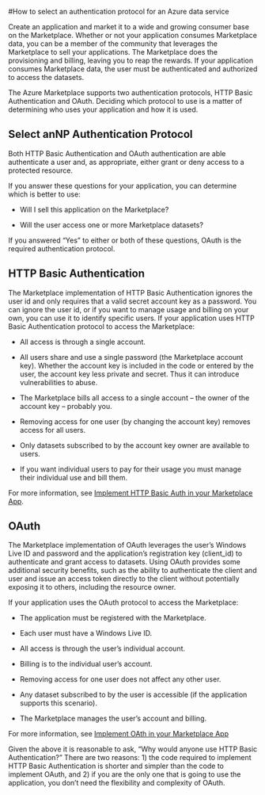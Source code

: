 <properties 
   pageTitle="Select an Authentication Protocol" 
   description="How to select an authentication protocol for an Azure data service" 
   services="cloud-services" 
   documentationCenter="" 
   authors="kevinscharpenberg" 
   manager="manager-alias" 
   editor=""/>

<tags
   ms.service="marketplace"
   ms.devlang="na"
   ms.topic="article"
   ms.tgt_pltfrm="na"
   ms.workload="data-services" 
   ms.date="01/29/2015"
   ms.author="kevsch"/>

#How to select an authentication protocol for an Azure data service

Create an application and market it to a wide and growing consumer base on the Marketplace. Whether or not your application consumes Marketplace data, you can be a member of the community that leverages the Marketplace to sell your applications. The Marketplace does the provisioning and billing, leaving you to reap the rewards. If your application consumes Marketplace data, the user must be authenticated and authorized to access the datasets.

The Azure Marketplace supports two authentication protocols, HTTP Basic Authentication and OAuth. Deciding which protocol to use is a matter of determining who uses your application and how it is used.
 

## Select anNP Authentication Protocol

Both HTTP Basic Authentication and OAuth authentication are able authenticate a user and, as appropriate, either grant or deny access to a protected resource. 

If you answer these questions for your application, you can determine which is better to use:

  * Will I sell this application on the Marketplace?

  * Will the user access one or more Marketplace datasets?

If you answered “Yes” to either or both of these questions, OAuth is the required authentication protocol.

## HTTP Basic Authentication
The Marketplace implementation of HTTP Basic Authentication ignores the user id and only requires that a valid secret account key as a password. You can ignore the user id, or if you want to manage usage and billing on your own, you can use it to identify specific users. If your application uses HTTP Basic Authentication protocol to access the Marketplace:

  * All access is through a single account. 

  * All users share and use a single password (the Marketplace account key). 
Whether the account key is included in the code or entered by the user, the account key less private and secret. Thus it can introduce vulnerabilities to abuse.

  * The Marketplace bills all access to a single account – the owner of the account key – probably you.

  * Removing access for one user (by changing the account key) removes access for all users.

  * Only datasets subscribed to by the account key owner are available to users.

  * If you want individual users to pay for their usage you must manage their individual use and bill them.


For more information, see [Implement HTTP Basic Auth in your Marketplace App](./marketplace-data-market-implement-http-basic-auth-in-marketplace-app.md/).

## OAuth
The Marketplace implementation of OAuth leverages the user’s Windows Live ID and password and the application’s registration key (client_id) to authenticate and grant access to datasets. Using OAuth provides some additional security benefits, such as the ability to authenticate the client and user and issue an access token directly to the client without potentially exposing it to others, including the resource owner. 

If your application uses the OAuth protocol to access the Marketplace:

  * The application must be registered with the Marketplace.

  * Each user must have a Windows Live ID.

  * All access is through the user’s individual account. 

  * Billing is to the individual user’s account.

  * Removing access for one user does not affect any other user.
 
  * Any dataset subscribed to by the user is accessible (if the application supports this scenario).
 
  * The Marketplace manages the user’s account and billing.

For more information, see [Implement OAth in your Marketplace App](./marketplace-data-market-implement-oath-in-marketplace-app.md)

Given the above it is reasonable to ask, “Why would anyone use HTTP Basic Authentication?” There are two reasons: 1) the code required to implement HTTP Basic Authentication is shorter and simpler than the code to implement OAuth, and 2) if you are the only one that is going to use the application, you don’t need the flexibility and complexity of OAuth.
